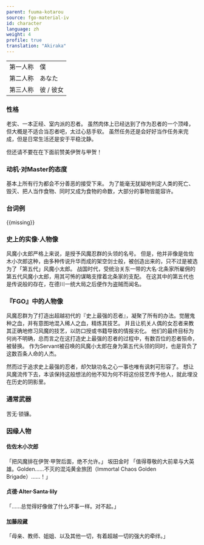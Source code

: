 ```yaml
---
parent: fuuma-kotarou
source: fgo-material-iv
id: character
language: zh
weight: 4
profile: true
translation: "Akiraka"
---
```


<table>
  <tr><td>第一人称</td><td>僕</td></tr>
  <tr><td>第二人称</td><td>あなた</td></tr>
  <tr><td>第三人称</td><td>彼 / 彼女</td></tr>
</table>

### 性格

老实、一本正经、室内派的忍者。
虽然肉体上已经达到了作为忍者的一个顶峰，但大概是不适合当忍者吧，太过心慈手软。
虽然任务还是会好好当作任务来完成，但是日常生活还是安于平稳沈静。

但还请不要在在下面前赞美伊贺与甲贺！

### 动机·对Master的态度

基本上所有行为都会不分善恶的接受下来。
为了能毫无犹疑地判定人类的死亡、毁灭、把人当作食物、同时又成为食物的命数，大部分的事物皆能容许。

### 台词例

{{missing}}

### 史上的实像·人物像

风魔小太郎严格上来说，是授予风魔忍群的头领的名号。
但是，他并非像是佐佐木小次郎这种，由多种传说升华而成的架空剑士般，被创造出来的，只不过是被选为了「第五代」风魔小太郎。
战国时代，受统治关东一带的大名·北条家所雇佣的第五代风魔小太郎，用其可怖的谋略支撑着北条家的支配。
在这其中的第五代也是传说般的存在，在德川一统大局之后便作为盗贼而闻名。

### 『FGO』中的人物像

风魔忍群为了打造出超越初代的『史上最强的忍者』，凝聚了所有的办法。觉醒鬼种之血，并有意图地混入稀人之血，精炼其技艺。
并且让机关人偶的女忍者来教其正确地修习风魔的技艺，以防口授或书籍导致的情报劣化。
他们的最终目标为何尚不明确，总而言之在这打造史上最强的忍者的过程中，有数百位的忍者殒命，被替换。
作为Servant被召唤的风魔小太郎在身为第五代头领的同时，也是背负了这数百条人命的人杰。

然而过于追求史上最强的忍者，却欠缺功名之心一事也唯有讽刺可形容了。
想让风魔流传下去，本该保持这般想法的他不知为何不将这份技艺传予他人，就此埋没在历史的阴影里。

### 通常武器

苦无·锁镰。

### 因缘人物

#### 佐佐木小次郎

「把风魔排在伊贺·甲贺后面，绝不允许。」
坂田金时
「值得尊敬的大前辈与大英雄。Golden……不灭的混沌黄金旅团（Immortal Chaos Golden Brigade）……！」

#### 贞德·Alter·Santa·lily

「……总觉得好像做了什么坏事一样。对不起。」

#### 加藤段藏

「母亲、教师、姐姐、以及其他一切，有着超越一切的强大的牵绊。」
